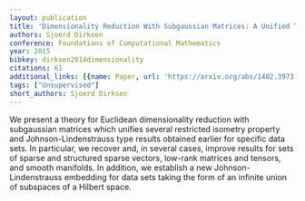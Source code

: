 ```yaml
---
layout: publication
title: 'Dimensionality Reduction With Subgaussian Matrices: A Unified Theory'
authors: Sjoerd Dirksen
conference: Foundations of Computational Mathematics
year: 2015
bibkey: dirksen2014dimensionality
citations: 61
additional_links: [{name: Paper, url: 'https://arxiv.org/abs/1402.3973'}]
tags: ["Unsupervised"]
short_authors: Sjoerd Dirksen
---
```

We present a theory for Euclidean dimensionality reduction with subgaussian
matrices which unifies several restricted isometry property and
Johnson-Lindenstrauss type results obtained earlier for specific data sets. In
particular, we recover and, in several cases, improve results for sets of
sparse and structured sparse vectors, low-rank matrices and tensors, and smooth
manifolds. In addition, we establish a new Johnson-Lindenstrauss embedding for
data sets taking the form of an infinite union of subspaces of a Hilbert space.